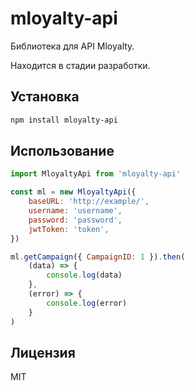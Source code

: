 # mloyalty-api

Библиотека для API Mloyalty.

Находится в стадии разработки.

## Установка

```bash
npm install mloyalty-api
```

## Использование

```js
import MloyaltyApi from 'mloyalty-api'

const ml = new MloyaltyApi({
    baseURL: 'http://example/',
    username: 'username',
    password: 'password',
    jwtToken: 'token',
})

ml.getCampaign({ CampaignID: 1 }).then(
    (data) => {
        console.log(data)
    },
    (error) => {
        console.log(error)
    }
)
```

## Лицензия

MIT
